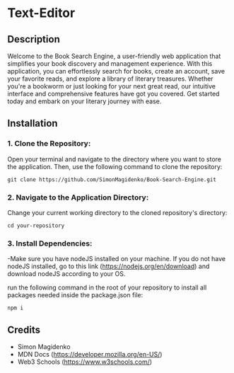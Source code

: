 # Text-Editor

## Description

Welcome to the Book Search Engine, a user-friendly web application that simplifies your book discovery and management experience. With this application, you can effortlessly search for books, create an account, save your favorite reads, and explore a library of literary treasures. Whether you're a bookworm or just looking for your next great read, our intuitive interface and comprehensive features have got you covered. Get started today and embark on your literary journey with ease.

## Installation

### 1. Clone the Repository:

Open your terminal and navigate to the directory where you want to store the application. Then, use the following command to clone the repository:

`git clone https://github.com/SimonMagidenko/Book-Search-Engine.git`

### 2. Navigate to the Application Directory:

Change your current working directory to the cloned repository's directory:

`cd your-repository`

### 3. Install Dependencies:

-Make sure you have nodeJS installed on your machine. If you do not have nodeJS installed, go to this link (https://nodejs.org/en/download) and download nodeJS according to your OS.

run the following command in the root of your repository to install all packages needed inside the package.json file:

`npm i`

## Credits

- Simon Magidenko
- MDN Docs (https://developer.mozilla.org/en-US/)
- Web3 Schools (https://www.w3schools.com/)
